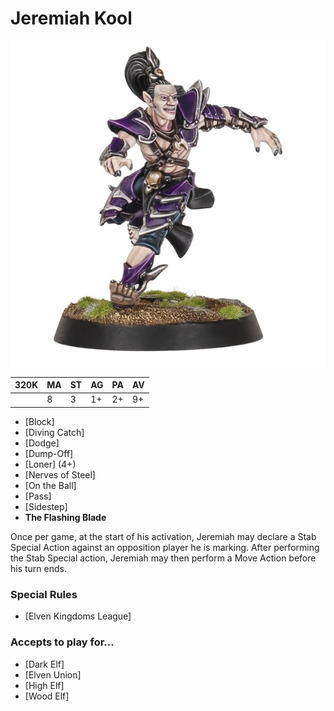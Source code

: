 # Jeremiah Kool

![](../media/starplayers/BBJeremiahKool.jpg)

| 320K   | MA | ST | AG  | PA  | AV  |
|--------|----|----|-----|-----|-----|
|    | 8  | 3  | 1+  | 2+  | 9+  |

* [Block]
* [Diving Catch]
* [Dodge]
* [Dump-Off]
* [Loner] (4+)
* [Nerves of Steel]
* [On the Ball]
* [Pass]
* [Sidestep]
* **The Flashing Blade**

Once per game, at the start of his activation, Jeremiah may declare a Stab Special Action against an opposition player he is marking. After performing the Stab Special action, Jeremiah may then perform a Move Action before his turn ends.

### Special Rules

* [Elven Kingdoms League]

### Accepts to play for...

* [Dark Elf]
* [Elven Union]
* [High Elf]
* [Wood Elf]

